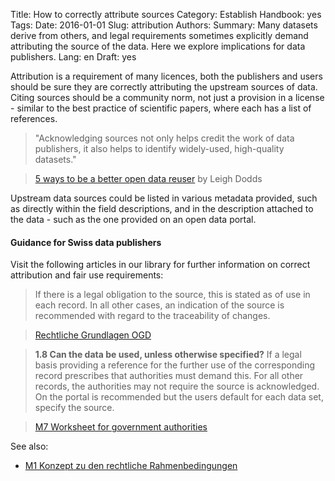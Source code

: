 Title: How to correctly attribute sources
Category: Establish
Handbook: yes
Tags:
Date: 2016-01-01
Slug: attribution
Authors:
Summary: Many datasets derive from others, and legal requirements sometimes explicitly demand attributing the source of the data. Here we explore implications for data publishers.
Lang: en
Draft: yes


Attribution is a requirement of many licences, both the publishers and users should be sure they are correctly attributing the upstream sources of data. Citing sources should be a community norm, not just a provision in a license - similar to the best practice of scientific papers, where each has a list of references.

> "Acknowledging sources not only helps credit the work of data publishers, it also helps to identify widely-used, high-quality datasets."

> [5 ways to be a better open data reuser](http://theodi.org/blog/5-ways-better-open-data-reuse) by Leigh Dodds

Upstream data sources could be listed in various metadata provided, such as directly within the field descriptions, and in the description attached to the data - such as the one provided on an open data portal.

#### Guidance for Swiss data publishers

Visit the following articles in our library for further information on correct attribution and fair use requirements:

> If there is a legal obligation to the source, this is stated as of use in each record. In all other cases, an indication of the source is recommended with regard to the traceability of changes.

> [Rechtliche Grundlagen OGD](/de/library/m1-entscheid-rechtsgrundlagen)

> **1.8 Can the data be used, unless otherwise specified?**
If a legal basis providing a reference for the further use of the corresponding record prescribes that authorities must demand this. For all other records, the authorities may not require the source is acknowledged. On the portal is recommended but the users default for each data set, specify the source.

> [M7 Worksheet for government authorities](/de/library/m7-recht-arbeitshilfe)

See also:

* [M1 Konzept zu den rechtliche Rahmenbedingungen](/library/m1-rechtliche-rahmen)
